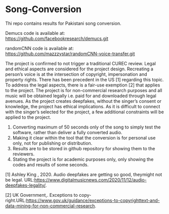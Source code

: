 # Song-Conversion

Thi repo contains results for Pakistani song conversion.

Demucs code is available at: https://github.com/facebookresearch/demucs.git

randomCNN code is available at: https://github.com/mazzzystar/randomCNN-voice-transfer.git


The project is confirmed to not trigger a traditional CUREC review. Legal and ethical aspects are considered for the project design. Recreating a person’s voice is at the intersection of copyright, impersonation and property rights. There has been precedent in the US [1] regarding this topic. To address the legal aspects, there is a fair-use exemption [2] that applies to the project. The project is for non-commercial research purposes and all music will be obtained legally i.e. paid for and downloaded through legal avenues. As the project creates deepfakes, without the singer’s consent or knowledge, the project has ethical implications. As it is difficult to connect with the singer’s selected for the project, a few additional constraints will be applied to the project.

1. Converting maximum of 50 seconds only of the song to simply test the software, rather than deliver a fully converted audio.
2. Making it clear within the tool that the conversion is for personal use only, not for publishing or distribution.
3. Results are to be stored in github repository for showing them to the reviewers.
4. Stating the project is for academic purposes only, only showing the codes and results of some seconds.


[1] Ashley King , 2020.  Audio deepfakes are getting so good, theymight not be legal. URL:https://www.digitalmusicnews.com/2020/11/12/audio-deepfakes-legality/.

[2] UK Government,. Exceptions to copy-right.URL:https://www.gov.uk/guidance/exceptions-to-copyrighttext-and-data-mining-for-non-commercial-research.

